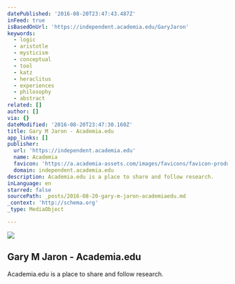 ```yaml
---
datePublished: '2016-08-20T23:47:43.487Z'
inFeed: true
isBasedOnUrl: 'https://independent.academia.edu/GaryJaron'
keywords:
  - logic
  - aristotle
  - mysticism
  - conceptual
  - tool
  - katz
  - heraclitus
  - experiences
  - philosophy
  - abstract
related: []
author: []
via: {}
dateModified: '2016-08-20T23:47:30.160Z'
title: Gary M Jaron - Academia.edu
app_links: []
publisher:
  url: 'https://independent.academia.edu'
  name: Academia
  favicon: 'https://a.academia-assets.com/images/favicons/favicon-production.ico'
  domain: independent.academia.edu
description: Academia.edu is a place to share and follow research.
inLanguage: en
starred: false
sourcePath: _posts/2016-08-20-gary-m-jaron-academiaedu.md
_context: 'http://schema.org'
_type: MediaObject

---
```

<article style=""><img src="https://s3-us-west-2.amazonaws.com/the-grid-img/p/2ab237ac7ed3e4913257c035fdb7f64fe40a3be6.jpg" /><h1>Gary M Jaron - Academia.edu</h1><p>Academia.edu is a place to share and follow research.</p></article>
